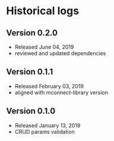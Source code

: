 # Historical logs

## Version 0.2.0
- Released June 04, 2019
- reviewed and updated dependencies


## Version 0.1.1
- Released February 03, 2019
- aligned with mconnect-library version

## Version 0.1.0
- Released January 13, 2019
- CRUD params validation


